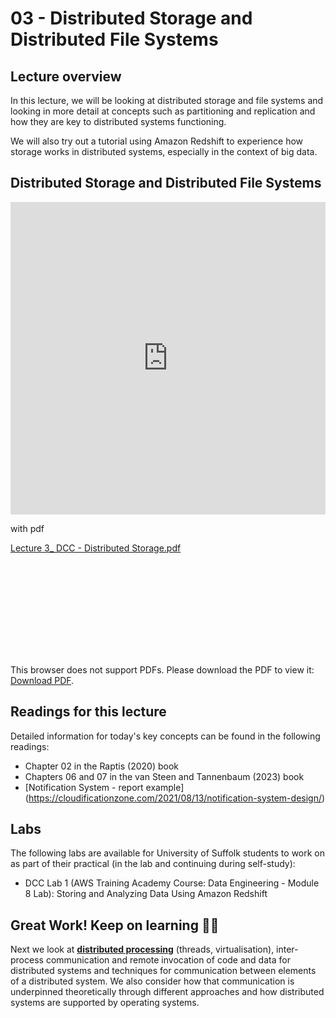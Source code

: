 # 03 - Distributed Storage and Distributed File Systems

## Lecture overview
In this lecture, we will be looking at distributed storage and file systems and looking in more detail at concepts such as partitioning and replication and how they are key to distributed systems functioning.

We will also try out a tutorial using Amazon Redshift to experience how storage works in distributed systems, especially in the context of big data.

## Distributed Storage and Distributed File Systems
<html>
<iframe src="https://docs.google.com/presentation/d/e/2PACX-1vQbg0RxDkvkzWPBCOhqUtjZwkAb7EAL_FrahSY5ZKkW732AGKM6eNtBY32rSNPZicOBWpn_JlqGKIGC/embed?start=false&loop=false&delayms=3000" frameborder="0" width="100%" height="500px" allowfullscreen="true" mozallowfullscreen="true" webkitallowfullscreen="true"></iframe>
</html>


with pdf

[Lecture 3_ DCC - Distributed Storage.pdf](https://github.com/KakiasAcademicAlcove/DistributedCloudComputing/files/14835186/Lecture.3_.DCC.-.Distributed.Storage.pdf)

<object data="https://github.com/KakiasAcademicAlcove/DistributedCloudComputing/files/14835186/Lecture.3_.DCC.-.Distributed.Storage.pdf" type="application/pdf" width="700px" height="700px">
  <embed src="https://github.com/KakiasAcademicAlcove/DistributedCloudComputing/files/14835186/Lecture.3_.DCC.-.Distributed.Storage.pdf">
    <p>This browser does not support PDFs. Please download the PDF to view it: <a href="https://github.com/KakiasAcademicAlcove/DistributedCloudComputing/files/14835186/Lecture.3_.DCC.-.Distributed.Storage.pdf">Download PDF</a>.</p>
  </embed>
</object>

## Readings for this lecture

Detailed information for today's key concepts can be found in the following readings:

- Chapter 02 in the Raptis (2020) book
- Chapters 06 and 07 in the van Steen and Tannenbaum (2023) book
- [Notification System - report example] (https://cloudificationzone.com/2021/08/13/notification-system-design/)

## Labs

The following labs are available for University of Suffolk students to work on as part of their practical (in the lab and continuing during self-study):

- DCC Lab 1 (AWS Training Academy Course: Data Engineering - Module 8 Lab): Storing and Analyzing Data Using Amazon Redshift

## Great Work! Keep on learning 🎉💯
Next we look at [**distributed processing**](/workspaces/DistributedCloudComputing/04-distributed-processing/README.md) (threads, virtualisation), inter-process communication and remote invocation of code and data for distributed systems and techniques for communication between elements of a distributed system. We also consider how that communication is underpinned theoretically through different approaches and how distributed systems are supported by operating systems.
